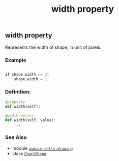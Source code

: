 ﻿---
title: width property
second_title: Aspose.Cells for Python via .NET API References
description: 
type: docs
weight: 1170
url: /aspose.cells.drawing/chartshape/width/
is_root: false
---

## width property


Represents the width of shape, in unit of pixels.

### Example 


```python

if shape.width == 3:
    shape.width = 1

```
### Definition:
```python
@property
def width(self):
    ...
@width.setter
def width(self, value):
    ...
```

### See Also
* module [`aspose.cells.drawing`](../../)
* class [`ChartShape`](/cells/python-net/aspose.cells.drawing/chartshape)
